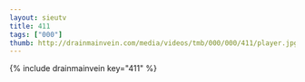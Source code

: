 ```yaml
--- 
layout: sieutv
title: 411
tags: ["000"]
thumb: http://drainmainvein.com/media/videos/tmb/000/000/411/player.jpg
---
```

{% include drainmainvein key="411" %} 
